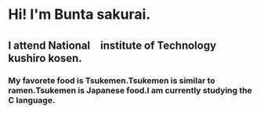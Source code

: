 # Hi! I'm Bunta sakurai.
## I attend National　institute of Technology kushiro kosen.
### My favorete food is Tsukemen.Tsukemen is similar to ramen.Tsukemen is Japanese food.I am currently studying the C language.
